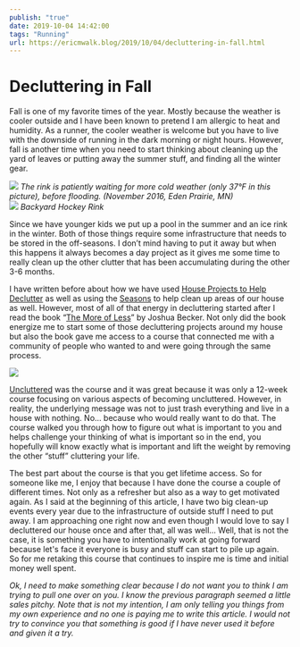 ```yaml
---
publish: "true"
date: 2019-10-04 14:42:00
tags: "Running"
url: https://ericmwalk.blog/2019/10/04/decluttering-in-fall.html
---
```


# Decluttering in Fall

Fall is one of my favorite times of the year. Mostly because the weather is cooler outside and I have been known to pretend I am allergic to heat and humidity. As a runner, the cooler weather is welcome but you have to live with the downside of running in the dark morning or night hours. However, fall is another time when you need to start thinking about cleaning up the yard of leaves or putting away the summer stuff, and finding all the winter gear.

![](https://ericmwalk.blog/uploads/2021/1b348e65bf.jpg)
*The rink is patiently waiting for more cold weather (only 37°F in this picture), before flooding. (November 2016, Eden Prairie, MN)*
<br/>
![](https://ericmwalk.blog/uploads/2021/619564ade9.jpg)
*Backyard Hockey Rink*

Since we have younger kids we put up a pool in the summer and an ice rink in the winter. Both of those things require some infrastructure that needs to be stored in the off-seasons. I don’t mind having to put it away but when this happens it always becomes a day project as it gives me some time to really clean up the other clutter that has been accumulating during the other 3-6 months.

I have written before about how we have used <a href="https://ericmwalk.blog/2017/10/25/using-house-projects.html">House Projects to Help Declutter</a> as well as using the <a href="https://ericmwalk.blog/2017/10/05/fall-clean-up.html">Seasons</a> to help clean up areas of our house as well. However, most of all of that energy in decluttering started after I read the book “<a href="https://ericmwalk.blog/2016/05/31/the-more-of.html">The More of Less</a>” by Joshua Becker. Not only did the book energize me to start some of those decluttering projects around my house but also the book gave me access to a course that connected me with a community of people who wanted to and were going through the same process.

![](https://ericmwalk.blog/uploads/2021/1f973eaa3c.jpg)

<a href="https://uncluttered.samcart.com/referral/kwVBIyfN/KLDewKhkPXB2B00D">Uncluttered</a> was the course and it was great because it was only a 12-week course focusing on various aspects of becoming uncluttered. However, in reality, the underlying message was not to just trash everything and live in a house with nothing. No… because who would really want to do that. The course walked you through how to figure out what is important to you and helps challenge your thinking of what is important so in the end, you hopefully will know exactly what is important and lift the weight by removing the other “stuff” cluttering your life.

The best part about the course is that you get lifetime access. So for someone like me, I enjoy that because I have done the course a couple of different times. Not only as a refresher but also as a way to get motivated again. As I said at the beginning of this article, I have two big clean-up events every year due to the infrastructure of outside stuff I need to put away. I am approaching one right now and even though I would love to say I decluttered our house once and after that, all was well… Well, that is not the case, it is something you have to intentionally work at going forward because let's face it everyone is busy and stuff can start to pile up again. So for me retaking this course that continues to inspire me is time and initial money well spent.

*Ok, I need to make something clear because I do not want you to think I am trying to pull one over on you. I know the previous paragraph seemed a little sales pitchy. Note that is not my intention,  I am only telling you things from my own experience and no one is paying me to write this article. I would not try to convince you that something is good if I have never used it before and given it a try.*
